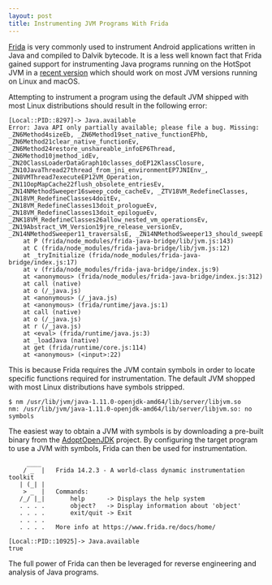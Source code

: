 ```yaml
---
layout: post
title: Instrumenting JVM Programs With Frida
---
```


[Frida][frida] is very commonly used to instrument Android applications written in Java
and compiled to Dalvik bytecode. It is a less well known fact that Frida
gained support for instrumenting Java programs running on the HotSpot JVM in a
[recent version][frida-hotspot] which should work on most JVM versions running
on Linux and macOS.

Attempting to instrument a program using the default JVM shipped with most
Linux distributions should result in the following error:

```
[Local::PID::8297]-> Java.available
Error: Java API only partially available; please file a bug. Missing: _ZN6Method4sizeEb, _ZN6Method19set_native_functionEPhb, _ZN6Method21clear_native_functionEv, _ZN6Method24restore_unshareable_infoEP6Thread, _ZN6Method10jmethod_idEv, _ZN20ClassLoaderDataGraph10classes_doEP12KlassClosure, _ZN10JavaThread27thread_from_jni_environmentEP7JNIEnv_, _ZN8VMThread7executeEP12VM_Operation, _ZN11OopMapCache22flush_obsolete_entriesEv, _ZN14NMethodSweeper16sweep_code_cacheEv, _ZTV18VM_RedefineClasses, _ZN18VM_RedefineClasses4doitEv, _ZN18VM_RedefineClasses13doit_prologueEv, _ZN18VM_RedefineClasses13doit_epilogueEv, _ZNK18VM_RedefineClasses26allow_nested_vm_operationsEv, _ZN19Abstract_VM_Version19jre_release_versionEv, _ZN14NMethodSweeper11_traversalsE, _ZN14NMethodSweeper13_should_sweepE
    at P (frida/node_modules/frida-java-bridge/lib/jvm.js:143)
    at C (frida/node_modules/frida-java-bridge/lib/jvm.js:12)
    at _tryInitialize (frida/node_modules/frida-java-bridge/index.js:17)
    at v (frida/node_modules/frida-java-bridge/index.js:9)
    at <anonymous> (frida/node_modules/frida-java-bridge/index.js:312)
    at call (native)
    at o (/_java.js)
    at <anonymous> (/_java.js)
    at <anonymous> (frida/runtime/java.js:1)
    at call (native)
    at o (/_java.js)
    at r (/_java.js)
    at <eval> (frida/runtime/java.js:3)
    at _loadJava (native)
    at get (frida/runtime/core.js:114)
    at <anonymous> (<input>:22)
```

This is because Frida requires the JVM contain symbols in order to locate
specific functions required for instrumentation. The default JVM shopped with
most Linux distributions have symbols stripped.

```
$ nm /usr/lib/jvm/java-1.11.0-openjdk-amd64/lib/server/libjvm.so
nm: /usr/lib/jvm/java-1.11.0-openjdk-amd64/lib/server/libjvm.so: no symbols
```

The easiest way to obtain a JVM with symbols is by downloading a pre-built
binary from the [AdoptOpenJDK][adoptopenjdk] project. By configuring the
target program to use a JVM with symbols, Frida can then be used for 
instrumentation.

```
     ____
    / _  |   Frida 14.2.3 - A world-class dynamic instrumentation toolkit
   | (_| |
    > _  |   Commands:
   /_/ |_|       help      -> Displays the help system
   . . . .       object?   -> Display information about 'object'
   . . . .       exit/quit -> Exit
   . . . .
   . . . .   More info at https://www.frida.re/docs/home/

[Local::PID::10925]-> Java.available
true
```

The full power of Frida can then be leveraged for reverse engineering and
analysis of Java programs.

[frida]: https://frida.re/
[frida-hotspot]: https://frida.re/news/2020/06/29/frida-12-10-released/
[adoptopenjdk]: https://adoptopenjdk.net/index.html
